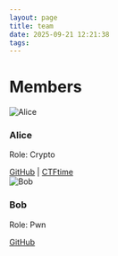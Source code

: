 ```yaml
---
layout: page
title: team
date: 2025-09-21 12:21:38
tags:
---
```


# Members

<div class="team-grid">
  <div class="member">
    <img src="/images/members/alice.png" alt="Alice" />
    <h3>Alice</h3>
    <p>Role: Crypto</p>
    <a href="https://github.com/alice">GitHub</a> | <a href="https://ctftime.org/user/12345">CTFtime</a>
  </div>
  <div class="member">
    <img src="/images/members/bob.png" alt="Bob" />
    <h3>Bob</h3>
    <p>Role: Pwn</p>
    <a href="https://github.com/bob">GitHub</a>
  </div>
</div>
